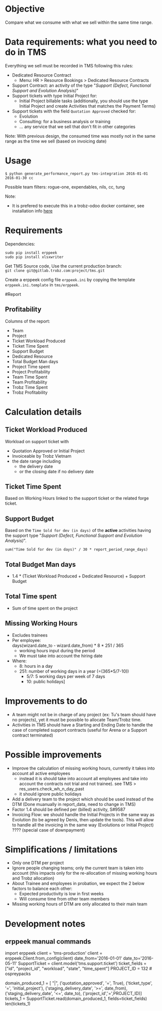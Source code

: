 # Objective
Compare what we consume with what we sell within the same time range.

# Data requirements: what you need to do in TMS
Everything we sell must be recorded in TMS following this rules:
- Dedicated Resource Contract
  - Menu: HR > Resource Bookings > Dedicated Resource Contracts
- Support Contract: an activity of the type "*Support (Defect, Functional Support and Evolution Analysis)*"
- Support tickets with type Initial Project for:
  - Initial Project billable tasks (additionally, you should use the type Initial Project and create Activities that matches the Payment Terms)
- Support tickets with the field `Quotation Approved` checked for:
  - Evolution
  - Consulting: for a business analysis or training
  - ... any service that we sell that don't fit in other categories


Note:
With previous design, the consumed time was mostly not in the same range as the time we sell (based on invoicing date)

# Usage

`$ python generate_performance_report.py tms-integration 2016-01-01 2016-01-30 cc`

Possible team filters: rogue-one, expendables, nils, cc, tung

Note:
 - It is prefered to execute this in a trobz-odoo docker container, see installation info [here](https://sites.google.com/a/trobz.com/dev/tools/docker/set-up-docker)

# Requirements
Dependencies:  
```
sudo pip install erppeek
sudo pip install xlsxwriter
```
Get TMS Source code, Use the current production branch:  
`git clone git@gitlab.trobz.com:project/tms.git`

Create a erppeek config file `erppeek.ini` by copying the template
`erppeek.ini.template` in `tms/erppeek`.

#Report
## Profitability
Columns of the report:
 - Team
 - Project
 - Ticket Workload Produced
 - Ticket Time Spent
 - Support Budget
 - Dedicated Resource
 - Total Budget Man days
 - Project Time spent
 - Project Profitability
 - Team Time Spent
 - Team Profitability
 - Trobz Time Spent
 - Trobz Profitability


# Calculation details
## Ticket Workload Produced
Workload on support ticket with
 - Quotation Approved or Initial Project
 - Invoiceable by Trobz Vietnam
 - the date range including
   - the delivery date
   - or the closing date if no delivery date

## Ticket Time Spent
Based on Working Hours linked to the support ticket or the related forge ticket.

## Support Budget
Based on the `Time Sold for dev (in days)` of the **active** activities having
the support type "*Support (Defect, Functional Support and Evolution Analysis)*".

`sum("Time Sold for dev (in days)" / 30 * report_period_range_days)`

## Total Budget Man days
- 1.4 * (Ticket Workload Produced + Dedicated Resource) + Support Budget

## Total Time spent
- Sum of time spent on the project

## Missing Working Hours
- Excludes trainees
- Per employee:  
  days(wizard.date_to - wizard.date_from) * 8 * 251 / 365
  - working hours input during the period
  - We must take into account the hiring date
- Where:
  - 8: hours in a day
  - 251: number of working days in a year (=(365*5/7-10))
    - 5/7: 5 working days per week of 7 days
    - 10: public holidays]


# Improvements to do
- A team might not be in charge of any project (ex: Tu's team should have no projects), yet it must be possible
 to allocate Team/Trobz time.
- Activities in TMS should have a Starting and Ending Date to handle the case of
 completed support contracts (useful for Arena or a Support contract terminated)


# Possible improvements
- Improve the calculation of missing working hours, currently it takes into account all active employees
  - instead it is should take into account all employees and take into account the contracts not trial and not trainee). see TMS > res_users.check_wh_n_day_past
  - it should ignore public holidays
- Add a delivery team to the project which should be used instead of the DTM (Done muanually in report_data, need to change in TMS)
- Factor 1.4 should be defined per (billed) activity, S#9587
- Invoicing Flow: we should handle the Initial Projects in the same way as Evolution (to be agreed by Denis, then update the tools).
  This will allow to handle all the invoicing in the same way (Evolutions or Initial Project) ???? (special case of downpayment)


# Simplifications / limitations
- Only one DTM per project
- Ignore people changing teams; only the current team is taken into account (this impacts only for the re-allocation of missing working hours and Trobz allocation)
- About Trainee and employees in probation, we expect the 2 below factors to balance each other:
  - Expected productivity is low in first weeks
  - Will consume time from other team members
- Missing working hours of DTM are only allocated to their main team


# Development notes
## erppeek manual commands
import erppeek
client = 'tms-production'
client = erppeek.Client.from_config(client)
date_from='2016-01-01'
date_to='2016-05-11'
SupportTicket = client.model('tms.support.ticket')
ticket_fields = ["id", "project_id", "workload", "state", "time_spent"]
PROJECT_ID = 132  # ospreypacks

domain_produced_1 = [
    "|", ('quotation_approved', '=', True),
    ('ticket_type', '=', 'initial_project'),
    ('staging_delivery_date', '>=', date_from),
    ('staging_delivery_date', '<=', date_to),
    ('project_id','=',PROJECT_ID)]
tickets_1 = SupportTicket.read(domain_produced_1, fields=ticket_fields)
len(tickets_1)
